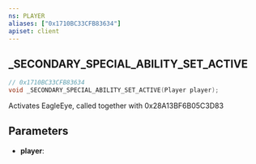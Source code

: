 ```yaml
---
ns: PLAYER
aliases: ["0x1710BC33CFB83634"]
apiset: client
---
```

## _SECONDARY_SPECIAL_ABILITY_SET_ACTIVE

```c
// 0x1710BC33CFB83634
void _SECONDARY_SPECIAL_ABILITY_SET_ACTIVE(Player player);
```

Activates EagleEye, called together with 0x28A13BF6B05C3D83

## Parameters
* **player**: